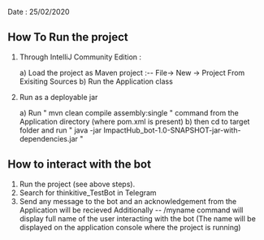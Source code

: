 Date : 25/02/2020

## How To Run the project ##

1. Through IntelliJ Community Edition :
	
	a) Load the project as Maven project :-- File-> New -> Project From Exisiting Sources
	b) Run the Application class


2. Run as a deployable jar
	
	a) Run " mvn clean compile assembly:single " command from the Application directory (where pom.xml is present) 
	b) then cd to target folder and run " java -jar ImpactHub_bot-1.0-SNAPSHOT-jar-with-dependencies.jar "


## How to interact with the bot ##

1. Run the project (see above steps).
2. Search for thinkitive_TestBot in Telegram
3. Send any message to the bot and an acknowledgement from the Application will be recieved
	Additionally
	-- /myname command will display full name of the user interacting with the bot (The name will be displayed on the application console where the project is running)
